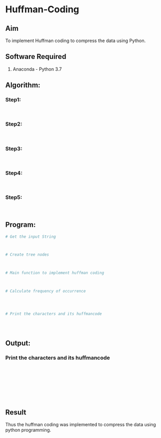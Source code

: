# Huffman-Coding
## Aim
To implement Huffman coding to compress the data using Python.

## Software Required
1. Anaconda - Python 3.7

## Algorithm:
### Step1:
<br>


### Step2:
<br>

### Step3:
<br>

### Step4:
<br>

### Step5:
<br>

 
## Program:

``` Python
# Get the input String



# Create tree nodes



# Main function to implement huffman coding



# Calculate frequency of occurrence




# Print the characters and its huffmancode





```
## Output:

### Print the characters and its huffmancode
<br>
<br>
<br>
<br>
<br>
<br>



## Result
Thus the huffman coding was implemented to compress the data using python programming.